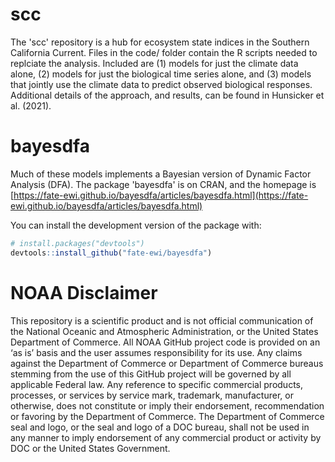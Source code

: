 scc
========
The 'scc' repository is a hub for ecosystem state indices in the Southern California Current. Files in the 
code/ folder contain the R scripts needed to replciate the analysis. Included are (1) models for just the 
climate data alone, (2) models for just the biological time series alone, and (3) models that jointly use the
climate data to predict observed biological responses. Additional details of the approach, and results, can
be found in Hunsicker et al. (2021). 

bayesdfa
========

Much of these models implements a Bayesian version of Dynamic Factor Analysis (DFA). The package 'bayesdfa'
is on CRAN, and the homepage is [https://fate-ewi.github.io/bayesdfa/articles/bayesdfa.html](https://fate-ewi.github.io/bayesdfa/articles/bayesdfa.html)  

You can install the development version of the package with:

``` r
# install.packages("devtools")
devtools::install_github("fate-ewi/bayesdfa")
```


NOAA Disclaimer
========

This repository is a scientific product and is not official
communication of the National Oceanic and Atmospheric Administration, or
the United States Department of Commerce. All NOAA GitHub project code
is provided on an ‘as is’ basis and the user assumes responsibility for
its use. Any claims against the Department of Commerce or Department of
Commerce bureaus stemming from the use of this GitHub project will be
governed by all applicable Federal law. Any reference to specific
commercial products, processes, or services by service mark, trademark,
manufacturer, or otherwise, does not constitute or imply their
endorsement, recommendation or favoring by the Department of Commerce.
The Department of Commerce seal and logo, or the seal and logo of a DOC
bureau, shall not be used in any manner to imply endorsement of any
commercial product or activity by DOC or the United States Government.

